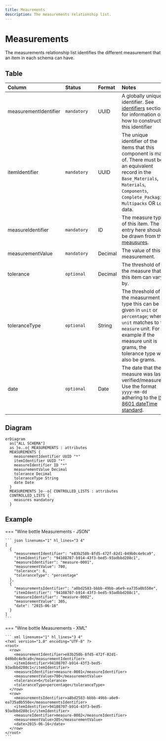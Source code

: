 ```yaml
---
title: Meaurements
description: The measurements relationship list.
---
```


# Measurements

The measurements relationship list identifies the different measurement that an item in each schema can have. 

## Table
|Column|<div style="width:90px">Status</div>|Format|Notes|
|:-|:-|:-|:-|
|measurementIdentifier|`mandatory`|UUID|A globally unique identifier. See [identifiers](../4_Identifiers/4_1_Identifiers.md) section for information on how to construct this identifier|
|itemIdentifier|`mandatory`|UUID|The unique identifier of the items that this component is made of. There must be an equivalent record in the `Base_Materials`, `Materials`, `Components`, `Complete_Packaging`, `Multipacks` OR `Load` data.|
|measureIdentifier|`mandatory`|ID|The measure type of this item. The entry here should be drawn from the [meausures](../5_Controlled_Lists/5_017_Measures.md).|
|measurementValue|`mandatory`|Decimal|The value of this measurement. |
|tolerance|`optional`|Decimal|The threshold of the measure that this item can vary by. |
|toleranceType|`optional`|String|The threshold of the measurment type this can be given in `unit` or `percentage`; where `unit` matches to the `measure` unit. For example if the measure unit is grams, the tolerance type will also be grams. |
|date|`optional`|Date|The date that the measure was last verified/measured. Use the format `yyyy-mm-dd` adhering to the [ISO 8601 dateTime standard](https://www.iso.org/iso-8601-date-and-time-format.html).|

## Diagram

``` mermaid
erDiagram
  as["ALL SCHEMA"]
  as }o..o{ MEASUREMENTS : attributes
  MEASUREMENTS {
    measurementIdentifier UUID "*"
    itemIdentifier UUID "*"
    measureIdentifier ID "*"
    measurementValue Decimal
    tolerance Decimal
    toleranceType String
    date Date
  }
  MEASUREMENTS }o--o{ CONTROLLED_LISTS : attributes
  CONTROLLED_LISTS {
    measures mandatory
  }
```
## Example

=== "Wine bottle Measurements - JSON"

    ``` json linenums="1" hl_lines="3 4"
    [
      {
        "measurementIdentifier": "e83b250b-8fd5-472f-82d1-049b0c4e9ca9",
        "itemIdentifier": "94108707-b914-43f3-bed5-93adbbd208c1",
        "measureIdentifier": "measure-0001",
        "measurementValue": 700,
        "tolerance": 6,
        "toleranceType": "percentage"
      },
      {
        "measurementsIdentifier": "a8bd2583-bbbb-49bb-a6e9-ea735a0b550e",
        "itemIdentifier": "94108707-b914-43f3-bed5-93adbbd208c1",
        "measureIdentifier": "measure-0002",
        "measurementValue": 305,
        "date": "2015-06-16"
      }
    ]
    ```
=== "Wine bottle Measurements - XML"

    ``` xml linenums="1" hl_lines="3 4"
    <?xml version="1.0" encoding="UTF-8" ?>
    <root>
      <row>
        <measurementIdentifier>e83b250b-8fd5-472f-82d1-049b0c4e9ca9</measurementIdentifier>
        <itemIdentifier>94108707-b914-43f3-bed5-93adbbd208c1</itemIdentifier>
        <measureIdentifier>measure-0001</measureIdentifier>
        <measurementValue>700</measurementValue>
        <tolerance>6</tolerance>
        <toleranceType>percentage</toleranceType>
      </row>
      <row>
        <measurementsIdentifier>a8bd2583-bbbb-49bb-a6e9-ea735a0b550e</measurementsIdentifier>
        <itemIdentifier>94108707-b914-43f3-bed5-93adbbd208c1</itemIdentifier>
        <measureIdentifier>measure-0002</measureIdentifier>
        <measurementValue>305</measurementValue>
        <date>2015-06-16</date>
      </row>
    </root>
    ```